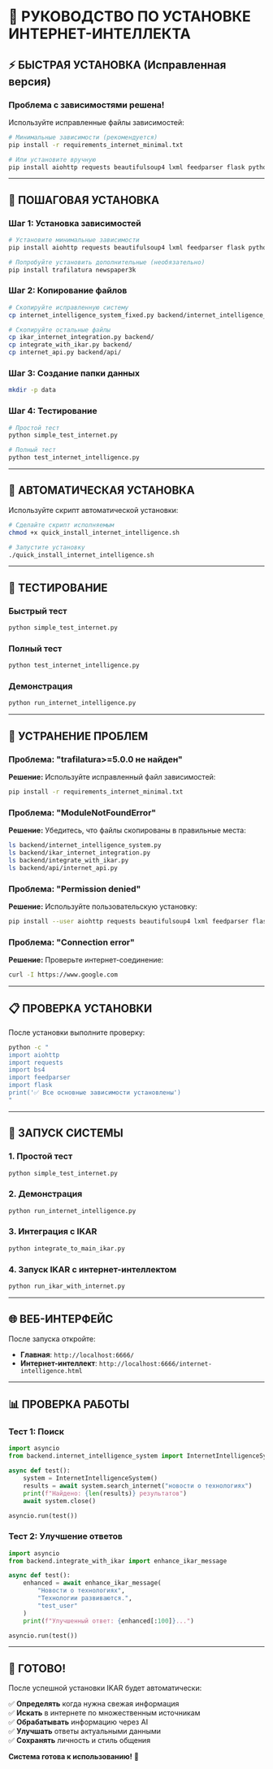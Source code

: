 # 🔧 РУКОВОДСТВО ПО УСТАНОВКЕ ИНТЕРНЕТ-ИНТЕЛЛЕКТА

## ⚡ **БЫСТРАЯ УСТАНОВКА (Исправленная версия)**

### **Проблема с зависимостями решена!**

Используйте исправленные файлы зависимостей:

```bash
# Минимальные зависимости (рекомендуется)
pip install -r requirements_internet_minimal.txt

# Или установите вручную
pip install aiohttp requests beautifulsoup4 lxml feedparser flask python-dotenv
```

---

## 🚀 **ПОШАГОВАЯ УСТАНОВКА**

### **Шаг 1: Установка зависимостей**
```bash
# Установите минимальные зависимости
pip install aiohttp requests beautifulsoup4 lxml feedparser flask python-dotenv

# Попробуйте установить дополнительные (необязательно)
pip install trafilatura newspaper3k
```

### **Шаг 2: Копирование файлов**
```bash
# Скопируйте исправленную систему
cp internet_intelligence_system_fixed.py backend/internet_intelligence_system.py

# Скопируйте остальные файлы
cp ikar_internet_integration.py backend/
cp integrate_with_ikar.py backend/
cp internet_api.py backend/api/
```

### **Шаг 3: Создание папки данных**
```bash
mkdir -p data
```

### **Шаг 4: Тестирование**
```bash
# Простой тест
python simple_test_internet.py

# Полный тест
python test_internet_intelligence.py
```

---

## 🔧 **АВТОМАТИЧЕСКАЯ УСТАНОВКА**

Используйте скрипт автоматической установки:

```bash
# Сделайте скрипт исполняемым
chmod +x quick_install_internet_intelligence.sh

# Запустите установку
./quick_install_internet_intelligence.sh
```

---

## 🧪 **ТЕСТИРОВАНИЕ**

### **Быстрый тест**
```bash
python simple_test_internet.py
```

### **Полный тест**
```bash
python test_internet_intelligence.py
```

### **Демонстрация**
```bash
python run_internet_intelligence.py
```

---

## 🚨 **УСТРАНЕНИЕ ПРОБЛЕМ**

### **Проблема: "trafilatura>=5.0.0 не найден"**
**Решение:** Используйте исправленный файл зависимостей:
```bash
pip install -r requirements_internet_minimal.txt
```

### **Проблема: "ModuleNotFoundError"**
**Решение:** Убедитесь, что файлы скопированы в правильные места:
```bash
ls backend/internet_intelligence_system.py
ls backend/ikar_internet_integration.py
ls backend/integrate_with_ikar.py
ls backend/api/internet_api.py
```

### **Проблема: "Permission denied"**
**Решение:** Используйте пользовательскую установку:
```bash
pip install --user aiohttp requests beautifulsoup4 lxml feedparser flask python-dotenv
```

### **Проблема: "Connection error"**
**Решение:** Проверьте интернет-соединение:
```bash
curl -I https://www.google.com
```

---

## 📋 **ПРОВЕРКА УСТАНОВКИ**

После установки выполните проверку:

```bash
python -c "
import aiohttp
import requests
import bs4
import feedparser
import flask
print('✅ Все основные зависимости установлены')
"
```

---

## 🎯 **ЗАПУСК СИСТЕМЫ**

### **1. Простой тест**
```bash
python simple_test_internet.py
```

### **2. Демонстрация**
```bash
python run_internet_intelligence.py
```

### **3. Интеграция с IKAR**
```bash
python integrate_to_main_ikar.py
```

### **4. Запуск IKAR с интернет-интеллектом**
```bash
python run_ikar_with_internet.py
```

---

## 🌐 **ВЕБ-ИНТЕРФЕЙС**

После запуска откройте:
- **Главная**: `http://localhost:6666/`
- **Интернет-интеллект**: `http://localhost:6666/internet-intelligence.html`

---

## 📊 **ПРОВЕРКА РАБОТЫ**

### **Тест 1: Поиск**
```python
import asyncio
from backend.internet_intelligence_system import InternetIntelligenceSystem

async def test():
    system = InternetIntelligenceSystem()
    results = await system.search_internet("новости о технологиях")
    print(f"Найдено: {len(results)} результатов")
    await system.close()

asyncio.run(test())
```

### **Тест 2: Улучшение ответов**
```python
import asyncio
from backend.integrate_with_ikar import enhance_ikar_message

async def test():
    enhanced = await enhance_ikar_message(
        "Новости о технологиях",
        "Технологии развиваются.",
        "test_user"
    )
    print(f"Улучшенный ответ: {enhanced[:100]}...")

asyncio.run(test())
```

---

## 🎉 **ГОТОВО!**

После успешной установки IKAR будет автоматически:

✅ **Определять** когда нужна свежая информация  
✅ **Искать** в интернете по множественным источникам  
✅ **Обрабатывать** информацию через AI  
✅ **Улучшать** ответы актуальными данными  
✅ **Сохранять** личность и стиль общения  

**Система готова к использованию!** 🚀 
